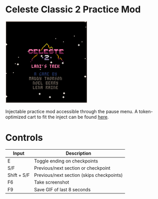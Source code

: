# Celeste Classic 2 Practice Mod

<img src="https://github.com/CelesteClassic/Celeste2PracMod/blob/main/preview.gif?raw=true">

Injectable practice mod accessible through the pause menu. A token-optimized cart to fit the inject can be found [here](https://github.com/CelesteClassic/smalleste).

# Controls

| Input | Description |
| ----- | ----------- |
| E | Toggle ending on checkpoints |
| S/F | Previous/next section or checkpoint |
| Shift + S/F | Previous/next section (skips checkpoints) |
| F6 | Take screenshot |
| F9 | Save GIF of last 8 seconds |
